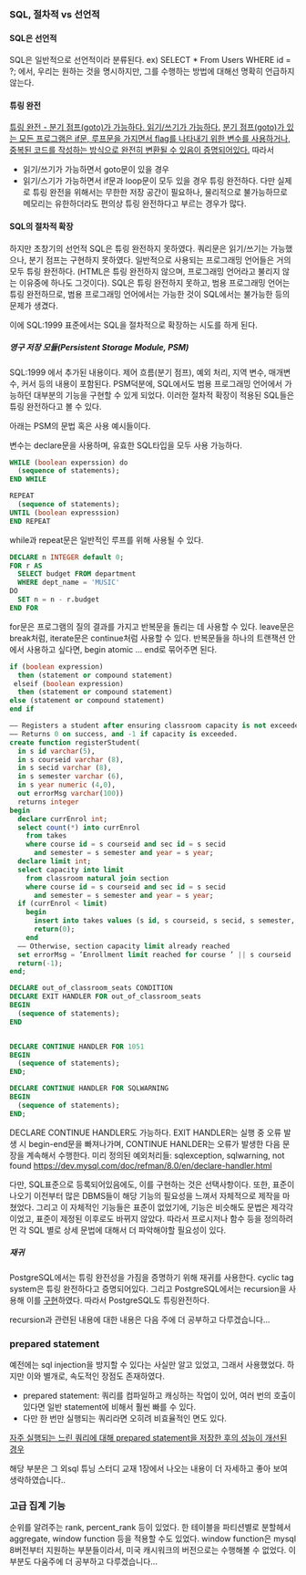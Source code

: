 ### SQL, 절차적 vs 선언적

#### SQL은 선언적
SQL은 일반적으로 선언적이라 분류된다.
ex) SELECT * From Users WHERE id = ?;
에서, 우리는 원하는 것을 명시하지만, 그를 수행하는 방법에 대해선 명확히 언급하지 않는다. 

#### 튜링 완전
[튜링 완전 - 분기 점프(goto)가 가능하다. 읽기/쓰기가 가능하다.](https://www.cs.odu.edu/~zeil/cs390/latest/Public/turing-complete/index.html)
[분기 점프(goto)가 있는 모든 프로그램은 if문, 루프문을 가지면서 flag를 나타내기 위한 변수를 사용하거나, 중복된 코드를 작성하는 방식으로 완전히 변환될 수 있음이 증명되어있다.](https://en.wikipedia.org/wiki/Control_flow#cite_note-1)
따라서
- 읽기/쓰기가 가능하면서 goto문이 있을 경우
- 읽기/스기가 가능하면서 if문과 loop문이 모두 있을 경우
튜링 완전하다.
다만 실제로 튜링 완전을 위해서는 무한한 저장 공간이 필요하나, 물리적으로 불가능하므로 메모리는 유한하더라도 편의상 튜링 완전하다고 부르는 경우가 많다.


#### SQL의 절차적 확장
하지만 초창기의 선언적 SQL은 튜링 완전하지 못하였다. 쿼리문은 읽기/쓰기는 가능했으나, 분기 점프는 구현하지 못하였다.
일반적으로 사용되는 프로그래밍 언어들은 거의 모두 튜링 완전하다. (HTML은 튜링 완전하지 않으며, 프로그래밍 언어라고 불리지 않는 이유중에 하나도 그것이다).
SQL은 튜링 완전하지 못하고, 범용 프로그래밍 언어는 튜링 완전하므로, 범용 프로그래밍 언어에서는 가능한 것이 SQL에서는 불가능한 등의 문제가 생겼다.

이에 SQL:1999 표준에서는 SQL을 절차적으로 확장하는 시도를 하게 된다.

##### 영구 저장 모듈(Persistent Storage Module, PSM)
SQL:1999 에서 추가된 내용이다.
제어 흐름(분기 점프), 예외 처리, 지역 변수, 매개변수, 커서 등의 내용이 포함된다.
PSM덕분에, SQL에서도 범용 프로그래밍 언어에서 가능하던 대부분의 기능을 구현할 수 있게 되었다.
이러한 절차적 확장이 적용된 SQL들은 튜링 완전하다고 볼 수 있다.

아래는 PSM의 문법 혹은 사용 예시들이다.

변수는 declare문을 사용하며, 유효한 SQL타입을 모두 사용 가능하다.

```SQL
WHILE (boolean experssion) do
  (sequence of statements);
END WHILE
```
```SQL
REPEAT
  (sequence of statements);
UNTIL (boolean expresssion)
END REPEAT
```
while과 repeat문은 일반적인 루프를 위해 사용될 수 있다.
```SQL
DECLARE n INTEGER default 0;
FOR r AS
  SELECT budget FROM department
  WHERE dept_name = 'MUSIC'
DO
  SET n = n - r.budget
END FOR
```
for문은 프로그램의 질의 결과를 가지고 반복문을 돌리는 데 사용할 수 있다.
leave문은 break처럼, iterate문은 continue처럼 사용할 수 있다.
반복문들을 하나의 트랜잭션 안에서 사용하고 싶다면, begin atomic ... end로 묶어주면 된다.
```SQL
if (boolean expression)
  then (statement or compound statement)
 elseif (boolean expression)
  then (statement or compound statement)
else (statement or compound statement)
end if
```

```SQL
–– Registers a student after ensuring classroom capacity is not exceeded
–– Returns 0 on success, and -1 if capacity is exceeded.
create function registerStudent(
  in s id varchar(5),
  in s courseid varchar (8),
  in s secid varchar (8),
  in s semester varchar (6),
  in s year numeric (4,0),
  out errorMsg varchar(100))
  returns integer
begin
  declare currEnrol int;
  select count(*) into currEnrol
    from takes
    where course id = s courseid and sec id = s secid
      and semester = s semester and year = s year;
  declare limit int;
  select capacity into limit
    from classroom natural join section
    where course id = s courseid and sec id = s secid
      and semester = s semester and year = s year;
  if (currEnrol < limit)
    begin
      insert into takes values (s id, s courseid, s secid, s semester, s year, null);
      return(0);
    end
  –– Otherwise, section capacity limit already reached
  set errorMsg = ’Enrollment limit reached for course ’ || s courseid || ’ section ’ || s secid;
  return(-1);
end;
```

```SQL
DECLARE out_of_classroom_seats CONDITION
DECLARE EXIT HANDLER FOR out_of_classroom_seats
BEGIN
  (sequence of statements);
END


DECLARE CONTINUE HANDLER FOR 1051
BEGIN
  (sequence of statements);
END;

DECLARE CONTINUE HANDLER FOR SQLWARNING
BEGIN
  (sequence of statements);
END;
```
DECLARE CONTINUE HANDLER도 가능하다. EXIT HANDLER는 실행 중 오류 발생 시 begin-end문을 빠져나가며, CONTINUE HANLDER는 오류가 발생한 다음 문장을 계속해서 수행한다.
미리 정의된 예외처리들: sqlexception, sqlwarning, not found
https://dev.mysql.com/doc/refman/8.0/en/declare-handler.html

다만, SQL표준으로 등록되어있음에도, 이를 구현하는 것은 선택사항이다. 또한, 표준이 나오기 이전부터 많은 DBMS들이 해당 기능의 필요성을 느껴서 자체적으로 제작을 마쳤었다. 그리고 이 자체적인 기능들은 표준이 없었기에, 기능은 비슷해도 문법은 제각각이었고, 표준이 제정된 이후로도 바뀌지 않았다. 따라서 프로시저나 함수 등을 정의하려먼 각 SQL 별로 상세 문법에 대해서 더 파악해야할 필요성이 있다.


##### 재귀
PostgreSQL에서는 튜링 완전성을 가짐을 증명하기 위해 재귀를 사용한다.
cyclic tag system은 튜링 완전하다고 증명되어있다. 그리고 PostgreSQL에서는 recursion을 사용해 이를 [구현](https://wiki.postgresql.org/index.php?title=Cyclic_Tag_System&oldid=15106)하였다. 따라서 PostgreSQL도 튜링완전하다.

recursion과 관련된 내용에 대한 내용은 다음 주에 더 공부하고 다루겠습니다...


### prepared statement
예전에는 sql injection을 방지할 수 있다는 사실만 알고 있었고, 그래서 사용했었다. 하지만 이와 별개로, 속도적인 장점도 존재하였다.
- prepared statement: 쿼리를 컴파일하고 캐싱하는 작업이 있어, 여러 번의 호출이 있다면 일반 statement에 비해서 훨씬 빠를 수 있다.
- 다만 한 번만 실행되는 쿼리라면 오히려 비효율적인 면도 있다.

[자주 실행되는 느린 쿼리에 대해 prepared statement을 저장한 후의 성능이 개선된 경우](https://orangematter.solarwinds.com/2014/11/19/analyzing-prepared-statement-performance/)

해당 부분은 그 외sql 튜닝 스터디 교재 1장에서 나오는 내용이 더 자세하고 좋아 보여 생락하였습니다..







### 고급 집계 기능
순위를 알려주는 rank, percent_rank 등이 있었다.
한 테이블을 파티션별로 분할헤서 aggregate, window function 등을 적용할 수도 있었다.
window function은 mysql 8버전부터 지원하는 부분들이라서, 미국 캐시워크의 버전으로는 수행해볼 수 없었다.
이 부분도 다움주에 더 공부하고 다루겠습니다...
